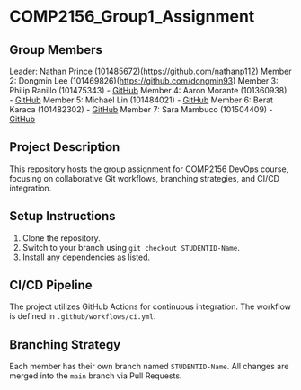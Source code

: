 # COMP2156_Group1_Assignment

 ## Group Members

Leader: Nathan Prince (101485672)(https://github.com/nathanp112)
Member 2: Dongmin Lee (101469826)(https://github.com/dongmin93)
Member 3: Philip Ranillo (101475343) - [GitHub](https://github.com/A-ranillo)
Member 4: Aaron Morante (101360938) - [GitHub](https://github.com/a4rxn)
Member 5: Michael Lin (101484021) - [GitHub](https://github.com/Aasurra)
Member 6: Berat Karaca (101482302) - [GitHub](https://github.com/Hmmvice)
Member 7: Sara Mambuco (101504409) - [GitHub](https://github.com/szm27)

 ## Project Description

 This repository hosts the group assignment for COMP2156 DevOps course, focusing on collaborative Git workflows, branching strategies, and CI/CD integration.

 ## Setup Instructions

 1. Clone the repository.
 2. Switch to your branch using `git checkout STUDENTID-Name`.
 3. Install any dependencies as listed.
 ## CI/CD Pipeline
 The project utilizes GitHub Actions for continuous integration. The workflow is defined in `.github/workflows/ci.yml`.

 ## Branching Strategy

 Each member has their own branch named `STUDENTID-Name`.
 All changes are merged into the `main` branch via Pull Requests. 
